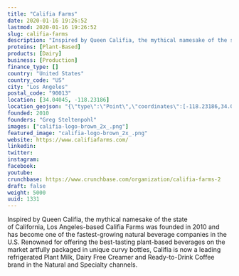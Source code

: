 ```yaml
---
title: "Califia Farms"
date: 2020-01-16 19:26:52
lastmod: 2020-01-16 19:26:52
slug: califia-farms
description: "Inspired by Queen Califia, the mythical namesake of the state of California, Los Angeles-based Califia Farms was founded in 2010 and has become one of the fastest-growing natural beverage companies in the U.S. Renowned for offering the best-tasting plant-based beverages on the market artfully packaged in unique curvy bottles, Califia is now a leading refrigerated Plant Milk, Dairy Free Creamer and Ready-to-Drink Coffee brand in the Natural and Specialty channels."
proteins: [Plant-Based]
products: [Dairy]
business: [Production]
finance_type: []
country: "United States"
country_code: "US"
city: "Los Angeles"
postal_code: "90013"
location: [34.04045, -118.23186]
location_geojson: "{\"type\":\"Point\",\"coordinates\":[-118.23186,34.04045]}"
founded: 2010
founders: "Greg Steltenpohl"
images: ["califia-logo-brown_2x_.png"]
featured_image: "califia-logo-brown_2x_.png"
website: https://www.califiafarms.com/
linkedin: 
twitter: 
instagram: 
facebook: 
youtube: 
crunchbase: https://www.crunchbase.com/organization/califia-farms-2
draft: false
weight: 5000
uuid: 1331
---
```

Inspired by Queen Califia, the mythical namesake of the state of California, Los Angeles-based Califia Farms was founded in 2010 and has become one of the fastest-growing natural beverage companies in the U.S. Renowned for offering the best-tasting plant-based beverages on the market artfully packaged in unique curvy bottles, Califia is now a leading refrigerated Plant Milk, Dairy Free Creamer and Ready-to-Drink Coffee brand in the Natural and Specialty channels.
